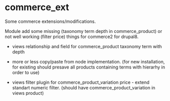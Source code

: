 # commerce_ext
Some commerce extensions/modifications.

Module add some missing (taxonomy term depth in commerce_product)
or not well working (filter price) things for commerce2 for drupal8.

* views relationship and field for commerce_product taxonomy term with depth
- more or less copy/paste from node implementation. 
(for new installation, for existing should presave all products containing terms with hierarhy in order to use)

* views filter plugin for commerce_product_variation price - extend standart numeric filter. 
(should have commerce_product_variation in views product)
